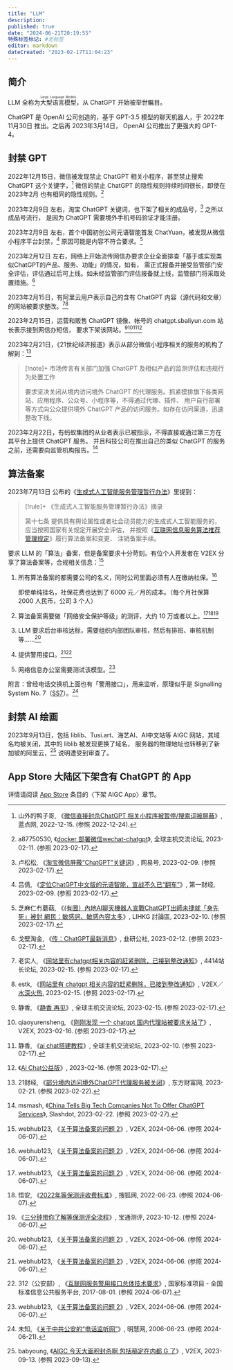 ```yaml
---
title: "LLM"
description:
published: true
date: "2024-06-21T20:19:55"
特殊标签标记: #无标签
editor: markdown
dateCreated: "2023-02-17T11:04:23"
---
```


## 简介

LLM 全称为<ruby>大型语言模型<rt>Large Language Models</rt></ruby>，从 ChatGPT 开始被举世瞩目。

ChatGPT 是 OpenAI 公司创造的，基于 GPT-3.5 模型的聊天机器人，于 2022年11月30日 推出。之后再 2023年3月14日，
OpenAI 公司推出了更强大的 GPT-4。

## 封禁 GPT

2022年12月15日，微信被发现禁止 ChatGPT 相关小程序，甚至禁止搜索 ChatGPT 这个关键字，[^96450]
微信的禁止 ChatGPT 的隐性规则持续时间很长，即使在 2023年2月 也有相同的隐性规则。[^1136030]

[^96450]: 山外的鸭子哥, 《[微信直接封杀ChatGPT 相关小程序被暂停/搜索词被屏蔽](https://web.archive.org/web/20221222093951/https://www.landiannews.com/archives/96450.html)》, 蓝点网, 2022-12-15. (参照 2022-12-24).

[^1136030]: a87750530, 《[docker 部署微信wechat-chatgpt](https://web.archive.org/web/20230217050652/https://hostloc.com/thread-1136030-1-1.html)》, 全球主机交流论坛, 2023-02-11. (参照 2023-02-17).

2023年2月9日 左右，淘宝 ChatGPT 关键词，也下架了相关的成品号，[^1C44V] 之所以成品号流行，
是因为 ChatGPT 需要境外手机号码验证才能注册。

[^1C44V]: 卢松松, 《[淘宝微信屏蔽“ChatGPT”关键词](https://web.archive.org/web/20230217050130/https://www.163.com/dy/article/HT5DAB6T0511C44V.html)》, 网易号, 2023-02-09. (参照 2023-02-17).

2023年2月9日 左右，首个中国初创公司元语智能首发 ChatYuan，被发现从微信小程序平台封禁，[^70573]
原因可能是内容不符合要求。[^CGU2Y]

[^70573]: 吕倩, 《[定位ChatGPT中文版的元语智能，宣战不久已“翻车”](https://web.archive.org/web/20230213210711/https://www.yicai.com/news/101670573.html)》, 第一财经, 2023-02-09. (参照 2023-02-17).

[^CGU2Y]: 芝麻仁冇蘑菇, 《[(有圖）內地AI聊天機器人宣戰ChatGPT出師未捷就「身先死」被封 網民：敏感詞、敏感內容太多](https://archive.is/CGU2Y "https://lihkg.com/thread/3302975/page/1")》, LIHKG 討論區, 2023-02-10. (参照 2023-02-17).

2023年2月12日 左右，网络上开始流传网信办要求企业全面排查「基于或实现类似ChatGPT的产品、服务、功能」的情况，如有，
需正式报备并接受监管部门安全评估，评估通过后可上线。如未经监管部门评估报备就上线，监管部门将采取处置措施。[^H1DwG]

[^H1DwG]: 戈壁淘金, 《[传：ChatGPT最新消息](https://archive.is/H1DwG "https://www.jiuyangongshe.com/a/27qlp27v9n")》, 韭研公社, 2023-02-12. (参照 2023-02-17).

2023年2月15日，有阿里云用户表示自己的含有 ChatGPT 内容（源代码和文章）的网站被要求整改。[^131730][^916485]

[^131730]: 老实人, 《[网站里有chatgpt相关内容的赶紧删除，已接到整改通知](https://www.4414.cn/thread-131730-1-1.html)》, 4414站长论坛, 2023-02-15. (参照 2023-02-17).

[^916485]: estk, 《[网站里有 chatgpt 相关内容的赶紧删除，已接到整改通知](https://www.v2ex.com/t/916485)》, V2EX／[水深火热](/website/V2EX.md#水深火热), 2023-02-15. (参照 2023-02-17).

2023年2月15日，运营和贩售 ChatGPT 镜像、帐号的 chatgpt.sbaliyun.com 站长表示接到网信办短信，
要求下架该网站。[^1137686][^916661][^1135687][^JqcZ4]

[^1137686]: 静香, 《[静香 再见](https://web.archive.org/web/20230216044538/https://hostloc.com/thread-1137686-1-1.html)》, 全球主机交流论坛, 2023-02-15. (参照 2023-02-17).

[^916661]: qiaoyurensheng, 《[刚刚发现 一个 chatgpt 国内代理站被要求关站了](https://web.archive.org/web/20230216183724/https://www.v2ex.com/t/916661)》, V2EX, 2023-02-16. (参照 2023-02-17).

[^1135687]: 静香, 《[ai chat搭建教程](https://web.archive.org/web/20230217042223/https://hostloc.com/thread-1135687-1-1.html)》, 全球主机交流论坛, 2023-02-10. (参照 2023-02-17).

[^JqcZ4]: 《[Ai Chat公益版](https://archive.is/JqcZ4)》, 2023-02-16. (参照 2023-02-17).

2023年2月21日，《21世纪经济报道》表示从部分微信小程序相关的服务的机构了解到：[^58177]

[^58177]: 21财经, 《[部分境内访问境外ChatGPT代理服务被关闭](https://web.archive.org/web/20230221135850/https://finance.eastmoney.com/a/202302212642758177.html)》, 东方财富网, 2023-02-21. (参照 2023-02-22).

> [!note]+ 市场传言有关部门加强 ChatGPT 及相似产品的监测评估和违规行为处置工作
>
> 要求坚决关闭从境内访问境外 ChatGPT 的代理服务。抓紧摸排旗下各类网站、应用程序、公众号、小程序等，不得通过代理、插件、
> 用户自行部署等方式向公众提供境外 ChatGPT 产品的访问服务。如存在访问渠道，迅速整改下线。

2023年2月22日，有蚂蚁集团的从业者表示已被指示，不得直接或通过第三方在其平台上提供 ChatGPT 服务。
并且科技公司在推出自己的类似 ChatGPT 的服务之前，还需要向监管机构报告。[^1630214]

[^1630214]: msmash, 《[China Tells Big Tech Companies Not To Offer ChatGPT Services](https://web.archive.org/web/20230223125553/https://tech.slashdot.org/story/23/02/22/1630214/china-tells-big-tech-companies-not-to-offer-chatgpt-services)》, Slashdot, 2023-02-22. (参照 2023-02-27).

## 算法备案

2023年7月13日 公布的《[生成式人工智能服务管理暂行办法](/rule/多部门/生成式人工智能服务管理暂行办法.md)》里提到：

> [!rule]+ 《生成式人工智能服务管理暂行办法》摘录
>
> 第十七条 提供具有舆论属性或者社会动员能力的生成式人工智能服务的，应当按照国家有关规定开展安全评估，
> 并按照《[互联网信息服务算法推荐管理规定](/rule/多部门/互联网信息服务算法推荐管理规定.md)》履行算法备案和变更、
> 注销备案手续。

要求 LLM 的「算法」备案，但是备案要求十分苛刻。有位个人开发者在 V2EX 分享了算法备案等，合规相关信息：[^47418]

[^47418]: webhub123, 《[关于算法备案的问题 2](https://web.archive.org/web/20240607025541/https://v2ex.com/t/1047418)》, V2EX, 2024-06-06. (参照 2024-06-07).

1.  所有算法备案的都需要公司的名义，同时公司里面必须有人在缴纳社保。[^47418]

    即使单纯挂名，社保花费也达到了 6000 元／月的成本。（每个月社保算 2000 人民币，公司 3 个人）

2.  算法备案需要做「网络安全保护等级」的测评，大约 10 万或者以上。[^47418][^29811][^1931]

    [^29811]: 悟安, 《[2022年等保测评收费标准](https://web.archive.org/web/20240607031520/https://www.sohu.com/a/560323832_121229811)》, 搜狐网, 2022-06-23. (参照 2024-06-07).

    [^1931]: 《[三分钟带你了解等保测评全流程](https://web.archive.org/web/20231210051333/http://hnbtcp.com/news/hybz/show-1931.html)》, 宝通测评, 2023-10-12. (参照 2024-06-07).

3.  LLM 要求后台审核达标，需要组织内部团队审核，然后有排班、审核机制等……[^47418]

4.  提供警用接口。[^47418][^A95A7]

    [^A95A7]: 312（公安部）, 《[互联网服务警用接口总体技术要求](https://web.archive.org/web/20240607062515/https://std.samr.gov.cn/gb/search/gbDetailed?id=5DDA8B9DCA2C18DEE05397BE0A0A95A7)》, 国家标准项目 - 全国标准信息公共服务平台, 2017-08-01. (参照 2024-06-07).

5.  网络信息办公室需要测试该模型。[^47418]

附言：曾经电话交换机上面也有「警用接口」，用来监听，原理似乎是 Signalling System No. 7（[SS7][]）。[^31144]

[^31144]: 未知, 《[关于中共公安的“电话监听网”](https://www.minghui.org/mmh/articles/2006/6/23/131144.html)》, 明慧网, 2006-06-23. (参照 2024-06-21).

[SS7]: https://en.wikipedia.org/wiki/Signalling_System_No._7

## 封禁 AI 绘画

2023年9月13日，包括 liblib、Tusi.art、海艺AI、AI中文站等 AIGC 网站，其域名均被关闭，其中的 liblib 被发现更换了域名，
服务器的物理地址也转移到了新加坡的阿里云，[^73428] 说明遭受到审查了。

[^73428]: babyoung, 《[AIGC 今天大面积封杀啊 包括稿定在内都 G 了](https://web.archive.org/web/20230913102032/https://www.v2ex.com/t/973428)》, V2EX, 2023-09-13. (参照 2023-09-13).

## App Store 大陆区下架含有 ChatGPT 的 App

详情请阅读 [App Store](/company/Apple/App_Store.md#下架-aigc-app) 条目的〈下架 AIGC App〉章节。
